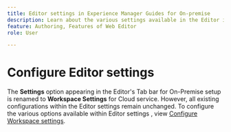 ```yaml
---
title: Editor settings in Experience Manager Guides for On-premise
description: Learn about the various settings available in the Editor interface of Experience Manager Guides for On-premise
feature: Authoring, Features of Web Editor
role: User

---
```

# Configure Editor settings

The **Settings** option appearing in the Editor's Tab bar for On-Premise setup is renamed to **Workspace Settings** for Cloud service. However, all existing configurations within the Editor settings remain unchanged.
To configure the various options available within Editor settings , view [Configure Workspace settings](../cs-install-guide/workspace-settings.md). 



